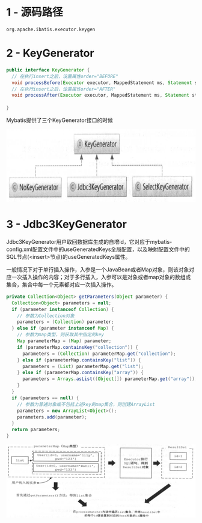# 1 - 源码路径

```
org.apache.ibatis.executor.keygen
```

# 2 - KeyGenerator

```java
public interface KeyGenerator {
  // 在执行insert之前，设置属性order="BEFORE"
  void processBefore(Executor executor, MappedStatement ms, Statement stmt, Object parameter);
  // 在执行insert之后，设置属性order="AFTER"
  void processAfter(Executor executor, MappedStatement ms, Statement stmt, Object parameter);

}
```

Mybatis提供了三个KeyGenerator接口的时候

<img width="819" height="195" src="https://raw.githubusercontent.com/ligengwasd/blog/master/读书笔记-MyBatis技术内幕/images/9.08.51.png"/>

# 3 - Jdbc3KeyGenerator

Jdbc3KeyGenerator用户取回数据库生成的自增id，它对应于mybatis-config.xml配置文件中的useGeneratedKeys全局配置，以及映射配置文件中的SQL节点(<insert&gt;节点)的useGeneratedKeys属性。

一般情况下对于单行插入操作，入参是一个JavaBean或者Map对象，则该对象对应一次插入操作的内容；对于多行插入，入参可以是对象或者map对象的数组或集合，集合中每一个元素都对应一次插入操作。

```java
private Collection<Object> getParameters(Object parameter) {
  Collection<Object> parameters = null;
  if (parameter instanceof Collection) {
    // 参数为Collection对象
    parameters = (Collection) parameter;
  } else if (parameter instanceof Map) {
    // 参数为map类型，则获取其中指定的key
    Map parameterMap = (Map) parameter;
    if (parameterMap.containsKey("collection")) {
      parameters = (Collection) parameterMap.get("collection");
    } else if (parameterMap.containsKey("list")) {
      parameters = (List) parameterMap.get("list");
    } else if (parameterMap.containsKey("array")) {
      parameters = Arrays.asList((Object[]) parameterMap.get("array"));
    }
  }
  if (parameters == null) {
    // 参数为普通对象或不包括上述key的map集合，则创建ArrayList
    parameters = new ArrayList<Object>();
    parameters.add(parameter);
  }
  return parameters;
}
```

<img width="819" height="195" src="https://raw.githubusercontent.com/ligengwasd/blog/master/读书笔记-MyBatis技术内幕/images/9.28.24.png"/>

